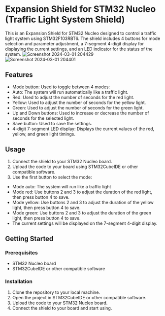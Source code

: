 # Expansion Shield for STM32 Nucleo (Traffic Light System Shield)

This is an Expansion Shield for STM32 Nucleo designed to control a traffic light system using STM32F103RBT6. The shield includes 4 buttons for mode selection and parameter adjustment, a 7-segment 4-digit display for displaying the current settings, and an LED indicator for the status of the system.
![Screenshot 2024-03-01 204429](https://github.com/HyHyZhaLee/STM32TrafficLight/assets/113485058/dbfc36ee-c72c-4074-b4a1-db7b8335461b)
![Screenshot 2024-03-01 204401](https://github.com/HyHyZhaLee/STM32TrafficLight/assets/113485058/5cdca860-17af-4b7b-9869-673ccd070637)


## Features

- Mode button: Used to toggle between 4 modes:
- Auto: The system will run automatically like a traffic light.
- Red: Used to adjust the number of seconds for the red light.
- Yellow: Used to adjust the number of seconds for the yellow light.
- Green: Used to adjust the number of seconds for the green light.
- Up and Down buttons: Used to increase or decrease the number of seconds for the selected light.
- Save button: Used to save the settings.
- 4-digit 7-segment LED display: Displays the current values of the red, yellow, and green light timings.

## Usage

1. Connect the shield to your STM32 Nucleo board.
2. Upload the code to your board using STM32CubeIDE or other compatible software.
3. Use the first button to select the mode:
- Mode auto: The system will run like a traffic light
- Mode red: Use buttons 2 and 3 to adjust the duration of the red light, then press button 4 to save.
- Mode yellow: Use buttons 2 and 3 to adjust the duration of the yellow light, then press button 4 to save.
- Mode green: Use buttons 2 and 3 to adjust the duration of the green light, then press button 4 to save.
- The current settings will be displayed on the 7-segment 4-digit display.

## Getting Started

### Prerequisites
- STM32 Nucleo board
- STM32CubeIDE or other compatible software

### Installation
1. Clone the repository to your local machine.
2. Open the project in STM32CubeIDE or other compatible software.
3. Upload the code to your STM32 Nucleo board.
4. Connect the shield to your board and start using.
